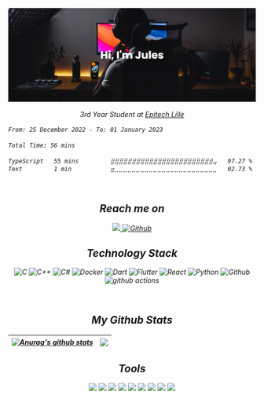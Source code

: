 <img src="https://github.com/Jules-gitclerc/Jules-gitclerc/blob/main/banner.png" />

<p align="center"><em>3rd Year Student at <a href="https://www.epitech.eu/fr/ecole-informatique-lille/">Epitech Lille</a></p>
  
<!--START_SECTION:waka-->

```text
From: 25 December 2022 - To: 01 January 2023

Total Time: 56 mins

TypeScript   55 mins         ⣿⣿⣿⣿⣿⣿⣿⣿⣿⣿⣿⣿⣿⣿⣿⣿⣿⣿⣿⣿⣿⣿⣿⣿⣤   97.27 %
Text         1 min           ⣶⣀⣀⣀⣀⣀⣀⣀⣀⣀⣀⣀⣀⣀⣀⣀⣀⣀⣀⣀⣀⣀⣀⣀⣀   02.73 %
```

<!--END_SECTION:waka-->
  
<p align="center">
  <img src="https://komarev.com/ghpvc/?username=jules-gitclerc&style=flat-square&color=blue" alt=""/>
</p>
  
<h2 align="center">Reach me on</h2>

<p align="center">
  <a href="https://www.linkedin.com/in/jules-clerc/">
    <img src="https://img.shields.io/badge/-Linkedin-blue?style=for-the-badge&logo=Linkedin&logoColor=white&link=https://www.linkedin.com/in/ritik-rawal-698a18142/"/>
  </a>
  <a href="https://github.com/Jules-gitclerc" target="_blank">
    <img alt="Github" src="https://img.shields.io/badge/GitHub-%2312100E.svg?&style=for-the-badge&logo=Github&logoColor=white" />
  </a>
</p>

<h2 align="center">Technology Stack</h2>

<p align="center">
  <img alt="C" src="https://img.shields.io/badge/C-00599C?style=for-the-badge&logo=c&logoColor=white"/>
  <img alt="C++" src="https://img.shields.io/badge/C%2B%2B-00599C?style=for-the-badge&logo=c%2B%2B&logoColor=white"/>
  <img alt="C#" src="https://img.shields.io/badge/C%23-239120?style=for-the-badge&logo=c-sharp&logoColor=white"/>
  <img alt="Docker" src="https://img.shields.io/badge/-Docker-46a2f1?style=for-the-badge&logo=docker&logoColor=white" />
  <img alt="Dart" src="https://img.shields.io/badge/Dart-0175C2?style=for-the-badge&logo=dart&logoColor=white"/>
  <img alt="Flutter" src="https://img.shields.io/badge/Flutter-02569B?style=for-the-badge&logo=flutter&logoColor=white"/>
  <img alt="React" src="https://img.shields.io/badge/React-20232A?style=for-the-badge&logo=react&logoColor=61DAFB"/>
  <img alt="Python" src="https://img.shields.io/badge/Python-3776AB?style=for-the-badge&logo=python&logoColor=white"/>
  <img alt="Github" src="https://img.shields.io/badge/GitHub-100000?style=for-the-badge&logo=github&logoColor=white"/>
  <img alt="github actions" src="https://img.shields.io/badge/-Github_Actions-2088FF?style=for-the-badge&logo=github-actions&logoColor=white"/>
</p>
  
<br>

  <h2 align="center">My Github Stats</h2>

| <a href="https://github.com/Jules-gitclerc/Jules-gitclerc"><img align="center" src="https://github-readme-stats.vercel.app/api?username=Jules-gitclerc&show_icons=true&include_all_commits=true&theme=buefy&hide_border=true" alt="Anurag's github stats" /></a> | <a href="https://github.com/Jules-gitclerc/Jules-gitclerc"><img align="center" src="https://github-readme-stats.vercel.app/api/top-langs/?username=Jules-gitclerc&layout=compact&theme=buefy&hide_border=true" /></a> |
| ------------- | ------------- |
  
  <h2 align="center">Tools</h2>

  <p align="center">
    <img src="https://img.shields.io/badge/Android%20Studio-3DDC84.svg?style=for-the-badge&logo=android-studio&logoColor=white"/>
    <img src="https://img.shields.io/badge/CLion-black?style=for-the-badge&logo=clion&logoColor=white"/>
    <img src="https://img.shields.io/badge/pycharm-143?style=for-the-badge&logo=pycharm&logoColor=black&color=black&labelColor=green"/>
    <img src="https://img.shields.io/badge/Visual%20Studio%20Code-0078d7.svg?style=for-the-badge&logo=visual-studio-code&logoColor=white"/>
    <img src="https://img.shields.io/badge/webstorm-143?style=for-the-badge&logo=webstorm&logoColor=white&color=black"/>
    <img src="https://img.shields.io/badge/Xcode-007ACC?style=for-the-badge&logo=Xcode&logoColor=white"/>
    <img src="https://img.shields.io/badge/mac%20os-000000?style=for-the-badge&logo=macos&logoColor=F0F0F0"/>
    <img src="https://img.shields.io/badge/Canva-%2300C4CC.svg?style=for-the-badge&logo=Canva&logoColor=white"/>
    <img src="https://img.shields.io/badge/Trello-%23026AA7.svg?style=for-the-badge&logo=Trello&logoColor=white"/>
  </p>
